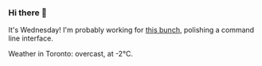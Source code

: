 ### Hi there :wave:

It's Wednesday! I'm probably working for [this bunch](https://github.com/kohofinancial), polishing a command line interface.

Weather in Toronto: overcast, at -2°C.

